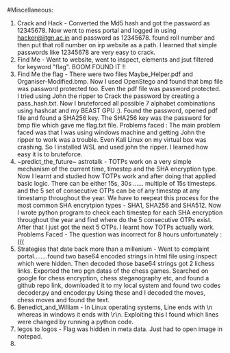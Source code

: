 #Miscellaneous:
1. Crack and Hack - Converted the Md5 hash and got the password as 12345678. Now went to mess portal and logged in using hacker@iitgn.ac.in and password as 12345678. found roll number and then put that roll number on irp website as a path. I learned that simple passwords like 12345678 are very easy to crack.
2. Find Me - Went to website, went to inspect, elements and jsut filtered for keyword "flag". BOOM FOUND IT !! 
3. Find Me the flag - There were two files Maybe_Helper.pdf and Organiser-Modified.bmp. Now I used OpenStego and found that bmp file was password protected too. Even the pdf file was password protected. I tried using John the ripper to Crack the password by creating a pass_hash.txt. Now I bruteforced all possible 7 alphabet combinations using hashcat and my BEAST GPU :). Found the password, opened pdf file and found a SHA256 key. The SHA256 key was the password for bmp file which gave me flag.txt file.
   Problems faced : The main problem faced was that I was using windows machine and getting John the ripper to work was a trouble. Even Kali Linux on my virtual box was crashing. So I installed WSL and used john the ripper. I learned how easy it is to bruteforce.
5. ~predict_the_future~ astrotalk - TOTPs work on a very simple mechanism of the current time, timestep and the SHA encryption type. Now I learnt and studied how TOTPs work and after doing that applied basic logic. There can be either 15s, 30s ...... multiple of 15s timesteps. and the 5 set of consecutive OTPs can be of any timestep at any timestamp throughout the year. We have to reepeat this process for the most common SHA encrytpion types - SHA1, SHA256 and SHA512. Now I wrote  python program to check each timestep for each SHA encryption throughout the year and find where do the 5 consecutive OTPs exist. After that I just got the next 5 OTPs. I learnt how TOTPs actually work.
   Problems Faced - The question was incorrect for 8 hours unfortunately :(((
6. Strategies that date back more than a millenium - Went to complaint portal........found two base64 encoded strings in html file using inspect which were hidden. Then decoded those base64 strings got 2 lichess links. Exported the two pgn datas of the chess games. Searched on google for chess encryption, chess steganography etc, and found a github repo link, downloaded it to my local system and found two codes decoder.py and encoder.py Using these and I decoded the moves, chess moves and found the text.
7. Benedict_and_William - In Linux operating systems, Line ends with \n whereas in windows it ends with \r\n. Exploiting this I found which lines were changed by running a python code.
8. legos to logos - Flag was hidden in meta data. Just had to open image in notepad.
9. 
